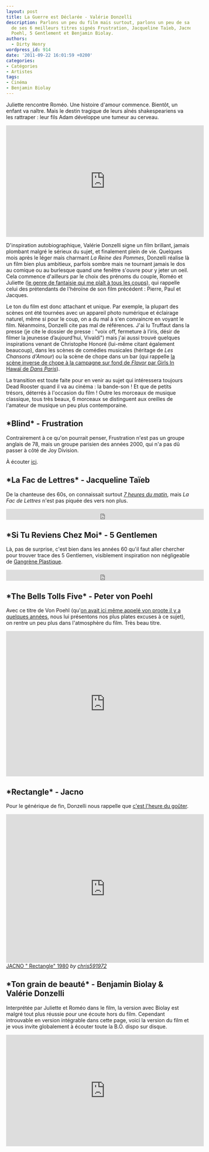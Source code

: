 ```yaml
---
layout: post
title: La Guerre est Déclarée - Valérie Donzelli
description: Parlons un peu du film mais surtout, parlons un peu de sa bande son et
  de ses 6 meilleurs titres signés Frustration, Jacqueline Taïeb, Jacno, Peter von
  Poehl, 5 Gentlement et Benjamin Biolay.
authors:
  - Dirty Henry
wordpress_id: 914
date: '2011-09-22 16:01:59 +0200'
categories:
- Catégories
- Artistes
tags:
- Cinéma
- Benjamin Biolay
---
```

Juliette rencontre Roméo. Une histoire d'amour commence. Bientôt, un enfant va naître. Mais le destin tragique de leurs aînés shakespeariens va les rattraper : leur fils Adam développe une tumeur au cerveau.

<iframe width="540" height="304" src="http://www.youtube.com/embed/VAOxTMZtiWM" frameborder="0" allowfullscreen></iframe>

D'inspiration autobiographique, Valérie Donzelli signe un film brillant, jamais plombant malgré le sérieux du sujet, et finalement plein de vie. Quelques mois après le léger mais charmant *La Reine des Pommes*, Donzelli réalise là un film bien plus ambitieux, parfois sombre mais ne tournant jamais le dos au comique ou au burlesque quand une fenêtre s'ouvre pour y jeter un oeil. Cela commence d'ailleurs par le choix des prénoms du couple, Roméo et Juliette ([le genre de fantaisie qui me plaît à tous les coups](268)), qui rappelle celui des prétendants de l'héroïne de son film précédent : Pierre, Paul et Jacques.

Le ton du film est donc attachant et unique. Par exemple, la plupart des scènes ont été tournées avec un appareil photo numérique et éclairage naturel, même si pour le coup, on a du mal à s'en convaincre en voyant le film. Néanmoins, Donzelli cite pas mal de références. J'ai lu Truffaut dans la presse (je cite le dossier de presse : "voix off, fermeture à l’iris, désir de filmer la jeunesse d’aujourd’hui, Vivaldi") mais j'ai aussi trouvé quelques inspirations venant de Christophe Honoré (lui-même citant également beaucoup), dans les scènes de comédies musicales (héritage de *Les Chansons d'Amour*) ou la scène de chope dans un bar (qui rappelle [la scène inverse de chope à la campagne sur fond de *Flavor* par Girls In Hawaï de *Dans Paris*](http://www.youtube.com/watch?v=yeXKQUSk0Ck)).

La transition est toute faite pour en venir au sujet qui intéressera toujours Dead Rooster quand il va au cinéma : la bande-son ! Et que de petits trésors, déterrés à l'occasion du film ! Outre les morceaux de musique classique, tous très beaux, 6 morceaux se distinguent aux oreilles de l'amateur de musique un peu plus contemporaine.

<h2>*Blind* - Frustration</h2>

Contrairement à ce qu'on pourrait penser, Frustration n'est pas un groupe anglais de 78, mais un groupe parisien des années 2000, qui n'a pas dû passer à côté de Joy Division.

À écouter [ici](http://www.musicme.com/Frustration/albums/Full-Of-Sorrow-3700368460979.html?play=01).

<h2>*La Fac de Lettres* - Jacqueline Taïeb</h2>

De la chanteuse des 60s, on connaissait surtout [*7 heures du matin*](http://www.youtube.com/watch?v=guADTFlEHJE), mais *La Fac de Lettres* n'est pas piquée des vers non plus.

<iframe width="540" height="30" src="http://www.youtube.com/embed/QZjExxr2S_c" frameborder="0" allowfullscreen></iframe>

<h2>*Si Tu Reviens Chez Moi* - 5 Gentlemen</h2>

Là, pas de surprise, c'est bien dans les années 60 qu'il faut aller chercher pour trouver trace des 5 Gentlemen, visiblement inspiration non négligeable de [Gangrène Plastique](http://www.youtube.com/watch?v=4eEfDIRaR4c).

<iframe width="540" height="30" src="http://www.youtube.com/embed/k8nCsxVGR0M" frameborder="0" allowfullscreen></iframe>

<h2>*The Bells Tolls Five* - Peter von Poehl</h2>

Avec ce titre de Von Poehl (qu'[on avait ici même appelé von proote il y a quelques années](235), nous lui présentons nos plus plates excuses à ce sujet), on rentre un peu plus dans l'atmosphère du film. Très beau titre.

<iframe width="540" height="396" src="http://www.youtube.com/embed/Pp5i3I6MVpE" frameborder="0" allowfullscreen></iframe>

<h2>*Rectangle* - Jacno</h2>

Pour le générique de fin, Donzelli nous rappelle que [c'est l'heure du goûter](http://www.youtube.com/watch?v=ZQPu374PPq0]. (Ne pas oublier d'aller réécouter [la version de Katerine->744)).

<iframe frameborder="0" width="540" height="405" src="http://www.dailymotion.com/embed/video/x33sv7?width=540"></iframe><br /><a href="http://www.dailymotion.com/video/x33sv7_jacno-rectangle-1980_music" target="_blank">JACNO &quot; Rectangle&quot; 1980</a> <i>by <a href="http://www.dailymotion.com/chris591972" target="_blank">chris591972</a></i>

<h2>*Ton grain de beauté* - Benjamin Biolay & Valérie Donzelli</h2>

Interprétée par Juliette et Roméo dans le film, la version avec Biolay est malgré tout plus réussie pour une écoute hors du film. Cependant introuvable en version intégrable dans cette page, voici la version du film et je vous invite globalement à écouter toute la B.O. dispo sur disque.

<iframe width="540" height="304" src="http://www.youtube.com/embed/NbwsIp1mDTs" frameborder="0" allowfullscreen></iframe>
